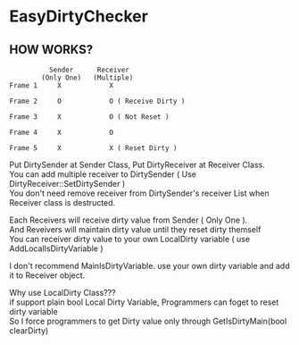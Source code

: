 # EasyDirtyChecker

## HOW WORKS?

```
          Sender      Receiver   
        (Only One)   (Multiple)   
Frame 1     X            X   

Frame 2     O            O ( Receive Dirty )   

Frame 3     X            O ( Not Reset )   

Frame 4     X            O   

Frame 5     X            X ( Reset Dirty )   
```


Put DirtySender at Sender Class, Put DirtyReceiver at Receiver Class.     
You can add multiple receiver to DirtySender ( Use DirtyReceiver::SetDirtySender )      
You don't need remove receiver from DirtySender's receiver List when Receiver class is destructed.     

Each Receivers will receive dirty value from Sender ( Only One ).       
And Reveivers will maintain dirty value until they reset dirty themself       
You can receiver dirty value to your own LocalDirty variable ( use AddLocalIsDirtyVariable )     

I don't recommend MainIsDirtyVariable. use your own dirty variable and add it to Receiver object.   

Why use LocalDirty Class???    
if support plain bool Local Dirty Variable, Programmers can foget to reset dirty variable    
So I force programmers to get Dirty value only through GetIsDirtyMain(bool clearDirty)

